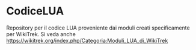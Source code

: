 # CodiceLUA
Repository per il codice LUA proveniente dai moduli creati specificamente per WikiTrek. Si veda anche https://wikitrek.org/index.php/Categoria:Moduli_LUA_di_WikiTrek
